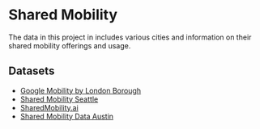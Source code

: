 # Shared Mobility
The data in this project in includes various cities and information on their shared mobility offerings and usage.

## Datasets
* [Google Mobility by London Borough](https://data.gov.uk/dataset/f272d8d5-6da3-4fea-9f3c-79c7fd9ab6d7/google-mobility-by-borough)
* [Shared Mobility Seattle](https://data.seattle.gov/Transportation/Shared-Mobility-Daily-Summary/68xm-yau9)
* [SharedMobility.ai](https://sharedmobility.ai/dokumentation/tensorflow-datasets/)
* [Shared Mobility Data Austin](https://data.austintexas.gov/Transportation-and-Mobility/Shared-Micromobility-Vehicle-Trips/7d8e-dm7r)
